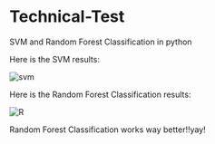 # Technical-Test
SVM and Random Forest Classification in python

Here is the SVM results:


![svm](https://user-images.githubusercontent.com/59231830/112044219-2b57d180-8b67-11eb-9826-c308dd384376.JPG)



Here is the Random Forest Classification results:


![R](https://user-images.githubusercontent.com/59231830/112044309-4b879080-8b67-11eb-82e3-a28088061040.JPG)



Random Forest Classification works way better!!yay!
